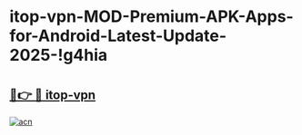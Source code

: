 # itop-vpn-MOD-Premium-APK-Apps-for-Android-Latest-Update-2025-!g4hia

# <h2><a href="https://dwywo3.esa.edu.pl?title=itop-vpn&ref=g4hia">🔗👉 🔴 itop-vpn</a></h2>

[![acn](https://github.com/user-attachments/assets/0f9c940e-d8b0-45ae-aac7-cd30a18b3e1c)](https://dwywo3.esa.edu.pl?title=itop-vpn&ref=g4hia)

